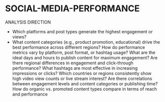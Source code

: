 # SOCIAL-MEDIA-PERFORMANCE

ANALYSIS DIRECTION
- Which platforms and post types generate the highest engagement or
 views?
- What content categories (e.g., product promotion, educational) drive the
 best performance across different regions?
 How do performance metrics vary by platform, post format, or hashtag
 usage?
 What are the ideal days and hours to publish content for maximum
 engagement?
 Are there regional differences in engagement and click-through
 performance?
 What hashtags are most effective in increasing impressions or clicks?
 Which countries or regions consistently show high video view counts or
 live stream interest?
 Are there correlations between engagement levels and content
 categories or publishing time?
 How do organic vs. promoted content types compare in terms of reach
 and performance
